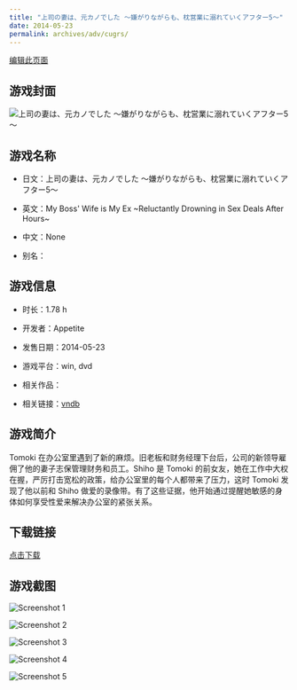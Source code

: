```yaml
---
title: "上司の妻は、元カノでした ～嫌がりながらも、枕営業に溺れていくアフター5～"
date: 2014-05-23
permalink: archives/adv/cugrs/
---
```

[编辑此页面](https://github.com/ACG-3/ADV3-source/blob/main/source/_posts/%E4%B8%8A%E5%8F%B8%E3%81%AE%E5%A6%BB%E3%81%AF%E3%80%81%E5%85%83%E3%82%AB%E3%83%8E%E3%81%A7%E3%81%97%E3%81%9F%20%EF%BD%9E%E5%AB%8C%E3%81%8C%E3%82%8A%E3%81%AA%E3%81%8C%E3%82%89%E3%82%82%E3%80%81%E6%9E%95%E5%96%B6%E6%A5%AD%E3%81%AB%E6%BA%BA%E3%82%8C%E3%81%A6%E3%81%84%E3%81%8F%E3%82%A2%E3%83%95%E3%82%BF%E3%83%BC5%EF%BD%9E.md)

## 游戏封面

![上司の妻は、元カノでした ～嫌がりながらも、枕営業に溺れていくアフター5～](https://pan.timero.xyz/d/onedrive/img_lib_001/%E4%B8%8A%E5%8F%B8%E3%81%AE%E5%A6%BB%E3%81%AF%E3%80%81%E5%85%83%E3%82%AB%E3%83%8E%E3%81%A7%E3%81%97%E3%81%9F%20%EF%BD%9E%E5%AB%8C%E3%81%8C%E3%82%8A%E3%81%AA%E3%81%8C%E3%82%89%E3%82%82%E3%80%81%E6%9E%95%E5%96%B6%E6%A5%AD%E3%81%AB%E6%BA%BA%E3%82%8C%E3%81%A6%E3%81%84%E3%81%8F%E3%82%A2%E3%83%95%E3%82%BF%E3%83%BC5%EF%BD%9E_cover.avif)


## 游戏名称

- 日文：上司の妻は、元カノでした ～嫌がりながらも、枕営業に溺れていくアフター5～
- 英文：My Boss' Wife is My Ex ~Reluctantly Drowning in Sex Deals After Hours~
- 中文：None

- 别名：


## 游戏信息

- 时长：1.78 h
- 开发者：Appetite
- 发售日期：2014-05-23
- 游戏平台：win, dvd
- 相关作品：

- 相关链接：[vndb](https://vndb.org/v14825)


## 游戏简介

Tomoki 在办公室里遇到了新的麻烦。旧老板和财务经理下台后，公司的新领导雇佣了他的妻子志保管理财务和员工。Shiho 是 Tomoki 的前女友，她在工作中大权在握，严厉打击宽松的政策，给办公室里的每个人都带来了压力，这时 Tomoki 发现了他以前和 Shiho 做爱的录像带。有了这些证据，他开始通过提醒她敏感的身体如何享受性爱来解决办公室的紧张关系。


## 下载链接

[点击下载](https://pan.timero.xyz/onedrive/adv_lib_001/%E4%B8%8A%E5%8F%B8%E3%81%AE%E5%A6%BB%E3%81%AF%E3%80%81%E5%85%83%E3%82%AB%E3%83%8E%E3%81%A7%E3%81%97%E3%81%9F%20%EF%BD%9E%E5%AB%8C%E3%81%8C%E3%82%8A%E3%81%AA%E3%81%8C%E3%82%89%E3%82%82%E3%80%81%E6%9E%95%E5%96%B6%E6%A5%AD%E3%81%AB%E6%BA%BA%E3%82%8C%E3%81%A6%E3%81%84%E3%81%8F%E3%82%A2%E3%83%95%E3%82%BF%E3%83%BC5%EF%BD%9E)


## 游戏截图


![Screenshot 1](https://pan.timero.xyz/d/onedrive/img_lib_001/%E4%B8%8A%E5%8F%B8%E3%81%AE%E5%A6%BB%E3%81%AF%E3%80%81%E5%85%83%E3%82%AB%E3%83%8E%E3%81%A7%E3%81%97%E3%81%9F%20%EF%BD%9E%E5%AB%8C%E3%81%8C%E3%82%8A%E3%81%AA%E3%81%8C%E3%82%89%E3%82%82%E3%80%81%E6%9E%95%E5%96%B6%E6%A5%AD%E3%81%AB%E6%BA%BA%E3%82%8C%E3%81%A6%E3%81%84%E3%81%8F%E3%82%A2%E3%83%95%E3%82%BF%E3%83%BC5%EF%BD%9E_Screenshot_1.avif)

![Screenshot 2](https://pan.timero.xyz/d/onedrive/img_lib_001/%E4%B8%8A%E5%8F%B8%E3%81%AE%E5%A6%BB%E3%81%AF%E3%80%81%E5%85%83%E3%82%AB%E3%83%8E%E3%81%A7%E3%81%97%E3%81%9F%20%EF%BD%9E%E5%AB%8C%E3%81%8C%E3%82%8A%E3%81%AA%E3%81%8C%E3%82%89%E3%82%82%E3%80%81%E6%9E%95%E5%96%B6%E6%A5%AD%E3%81%AB%E6%BA%BA%E3%82%8C%E3%81%A6%E3%81%84%E3%81%8F%E3%82%A2%E3%83%95%E3%82%BF%E3%83%BC5%EF%BD%9E_Screenshot_2.avif)

![Screenshot 3](https://pan.timero.xyz/d/onedrive/img_lib_001/%E4%B8%8A%E5%8F%B8%E3%81%AE%E5%A6%BB%E3%81%AF%E3%80%81%E5%85%83%E3%82%AB%E3%83%8E%E3%81%A7%E3%81%97%E3%81%9F%20%EF%BD%9E%E5%AB%8C%E3%81%8C%E3%82%8A%E3%81%AA%E3%81%8C%E3%82%89%E3%82%82%E3%80%81%E6%9E%95%E5%96%B6%E6%A5%AD%E3%81%AB%E6%BA%BA%E3%82%8C%E3%81%A6%E3%81%84%E3%81%8F%E3%82%A2%E3%83%95%E3%82%BF%E3%83%BC5%EF%BD%9E_Screenshot_3.avif)

![Screenshot 4](https://pan.timero.xyz/d/onedrive/img_lib_001/%E4%B8%8A%E5%8F%B8%E3%81%AE%E5%A6%BB%E3%81%AF%E3%80%81%E5%85%83%E3%82%AB%E3%83%8E%E3%81%A7%E3%81%97%E3%81%9F%20%EF%BD%9E%E5%AB%8C%E3%81%8C%E3%82%8A%E3%81%AA%E3%81%8C%E3%82%89%E3%82%82%E3%80%81%E6%9E%95%E5%96%B6%E6%A5%AD%E3%81%AB%E6%BA%BA%E3%82%8C%E3%81%A6%E3%81%84%E3%81%8F%E3%82%A2%E3%83%95%E3%82%BF%E3%83%BC5%EF%BD%9E_Screenshot_4.avif)

![Screenshot 5](https://pan.timero.xyz/d/onedrive/img_lib_001/%E4%B8%8A%E5%8F%B8%E3%81%AE%E5%A6%BB%E3%81%AF%E3%80%81%E5%85%83%E3%82%AB%E3%83%8E%E3%81%A7%E3%81%97%E3%81%9F%20%EF%BD%9E%E5%AB%8C%E3%81%8C%E3%82%8A%E3%81%AA%E3%81%8C%E3%82%89%E3%82%82%E3%80%81%E6%9E%95%E5%96%B6%E6%A5%AD%E3%81%AB%E6%BA%BA%E3%82%8C%E3%81%A6%E3%81%84%E3%81%8F%E3%82%A2%E3%83%95%E3%82%BF%E3%83%BC5%EF%BD%9E_Screenshot_5.avif)

